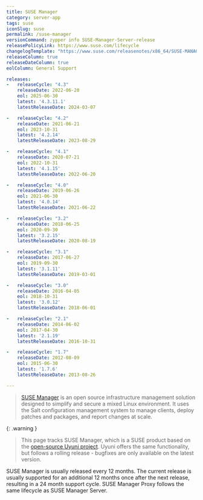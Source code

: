 ```yaml
---
title: SUSE Manager
category: server-app
tags: suse
iconSlug: suse
permalink: /suse-manager
versionCommand: zypper info SUSE-Manager-Server-release
releasePolicyLink: https://www.suse.com/lifecycle
changelogTemplate: "https://www.suse.com/releasenotes/x86_64/SUSE-MANAGER/{{'__RELEASE_CYCLE__'}}/"
releaseColumn: true
releaseDateColumn: true
eolColumn: General Support

releases:
-   releaseCycle: "4.3"
    releaseDate: 2022-06-20
    eol: 2025-06-30
    latest: '4.3.11.1'
    latestReleaseDate: 2024-03-07

-   releaseCycle: "4.2"
    releaseDate: 2021-06-21
    eol: 2023-10-31
    latest: '4.2.14'
    latestReleaseDate: 2023-08-29

-   releaseCycle: "4.1"
    releaseDate: 2020-07-21
    eol: 2022-10-31
    latest: '4.1.15'
    latestReleaseDate: 2022-06-20

-   releaseCycle: "4.0"
    releaseDate: 2019-06-26
    eol: 2021-06-30
    latest: '4.0.14'
    latestReleaseDate: 2021-06-22

-   releaseCycle: "3.2"
    releaseDate: 2018-06-25
    eol: 2020-09-30
    latest: '3.2.15'
    latestReleaseDate: 2020-08-19

-   releaseCycle: "3.1"
    releaseDate: 2017-06-27
    eol: 2019-09-30
    latest: '3.1.11'
    latestReleaseDate: 2019-03-01

-   releaseCycle: "3.0"
    releaseDate: 2016-04-05
    eol: 2018-10-31
    latest: '3.0.12'
    latestReleaseDate: 2018-06-01

-   releaseCycle: "2.1"
    releaseDate: 2014-06-02
    eol: 2017-04-30
    latest: '2.1.19'
    latestReleaseDate: 2016-10-31

-   releaseCycle: "1.7"
    releaseDate: 2012-08-09
    eol: 2015-06-30
    latest: '1.7.6'
    latestReleaseDate: 2013-08-26

---
```


> [SUSE Manager](https://www.suse.com/products/suse-manager/) is an open source infrastructure management solution designed to simplify and secure a mixed Linux environment. It uses the Salt configuration management system to manage clients, deploy patches and packages, and report changes at scale.


{: .warning }
> This page tracks SUSE Manager, which is a SUSE product based on the [open-source Uyuni project](https://uyuni-project.org). Uyuni offers the same functionality, but follows a rolling release - bugfixes are only available on the latest version.

SUSE Manager is usually released every 12 months. The current release is usually supported for an additional 12 months once after the next release, resulting in a 24 month support cycle. SUSE Manager Proxy follows the same lifecycle as SUSE Manager Server.
